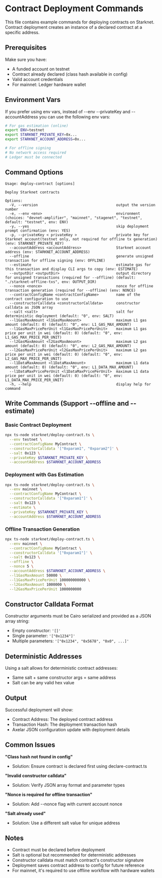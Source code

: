 # Contract Deployment Commands

This file contains example commands for deploying contracts on Starknet. Contract deployment creates an instance of a declared contract at a specific address.

## Prerequisites

Make sure you have:
- A funded account on testnet
- Contract already declared (class hash available in config)
- Valid account credentials
- For mainnet: Ledger hardware wallet

## Environment Vars

If you prefer using env vars, instead of --env --privateKey and --accountAddress you can use the following env vars:

```bash
# For gas estimation (online)
export ENV=testnet
export STARKNET_PRIVATE_KEY=0x...
export STARKNET_ACCOUNT_ADDRESS=0x...

# For offline signing
# No network access required
# Ledger must be connected
```

## Command Options

```
Usage: deploy-contract [options]

Deploy Starknet contracts

Options:
  -V, --version                                    output the version number
  -e, --env <env>                                  environment (choices: "devnet-amplifier", "mainnet", "stagenet", "testnet", default: "testnet", env: ENV)
  -y, --yes                                        skip deployment prompt confirmation (env: YES)
  -p, --privateKey < privateKey >                  private key for Starknet account(testnet only, not required for offline tx generation) (env: STARKNET_PRIVATE_KEY)
  --accountAddress <accountAddress>                Starknet account address (env: STARKNET_ACCOUNT_ADDRESS)
  --offline                                        generate unsigned transaction for offline signing (env: OFFLINE)
  --estimate                                       estimate gas for this transaction and display CLI args to copy (env: ESTIMATE)
  --outputDir <outputDir>                          output directory for unsigned transactions (required for --offline) (default: "./starknet-offline-txs", env: OUTPUT_DIR)
  --nonce <nonce>                                  nonce for offline transaction generation (required for --offline) (env: NONCE)
  --contractConfigName <contractConfigName>        name of the contract configuration to use
  --constructorCalldata <constructorCalldata>      constructor calldata as JSON array
  --salt <salt>                                    salt for deterministic deployment (default: "0", env: SALT)
  --l1GasMaxAmount <l1GasMaxAmount>                maximum L1 gas amount (default: 0) (default: "0", env: L1_GAS_MAX_AMOUNT)
  --l1GasMaxPricePerUnit <l1GasMaxPricePerUnit>    maximum L1 gas price per unit in wei (default: 0) (default: "0", env: L1_GAS_MAX_PRICE_PER_UNIT)
  --l2GasMaxAmount <l2GasMaxAmount>                maximum L2 gas amount (default: 0) (default: "0", env: L2_GAS_MAX_AMOUNT)
  --l2GasMaxPricePerUnit <l2GasMaxPricePerUnit>    maximum L2 gas price per unit in wei (default: 0) (default: "0", env: L2_GAS_MAX_PRICE_PER_UNIT)
  --l1DataMaxAmount <l1DataMaxAmount>              maximum L1 data amount (default: 0) (default: "0", env: L1_DATA_MAX_AMOUNT)
  --l1DataMaxPricePerUnit <l1DataMaxPricePerUnit>  maximum L1 data price per unit in wei (default: 0) (default: "0", env: L1_DATA_MAX_PRICE_PER_UNIT)
  -h, --help                                       display help for command
```

## Write Commands (Support --offline and --estimate)

### Basic Contract Deployment

```bash
npx ts-node starknet/deploy-contract.ts \
  --env testnet \
  --contractConfigName MyContract \
  --constructorCalldata '["0xparam1", "0xparam2"]' \
  --salt 0x123 \
  --privateKey $STARKNET_PRIVATE_KEY \
  --accountAddress $STARKNET_ACCOUNT_ADDRESS
```

### Deployment with Gas Estimation

```bash
npx ts-node starknet/deploy-contract.ts \
  --env mainnet \
  --contractConfigName MyContract \
  --constructorCalldata '["0xparam1"]' \
  --salt 0x123 \
  --estimate \
  --privateKey $STARKNET_PRIVATE_KEY \
  --accountAddress $STARKNET_ACCOUNT_ADDRESS
```

### Offline Transaction Generation

```bash
npx ts-node starknet/deploy-contract.ts \
  --env mainnet \
  --contractConfigName MyContract \
  --constructorCalldata '["0xparam1"]' \
  --salt 0x123 \
  --offline \
  --nonce 5 \
  --accountAddress $STARKNET_ACCOUNT_ADDRESS \
  --l1GasMaxAmount 50000 \
  --l1GasMaxPricePerUnit 100000000000 \
  --l2GasMaxAmount 1000000 \
  --l2GasMaxPricePerUnit 1000000000
```

## Constructor Calldata Format

Constructor arguments must be Cairo serialized and provided as a JSON array string:
- Empty constructor: `'[]'`
- Single parameter: `'["0x1234"]'`
- Multiple parameters: `'["0x1234", "0x5678", "0x0", ...]'`

## Deterministic Addresses

Using a salt allows for deterministic contract addresses:
- Same salt + same constructor args = same address
- Salt can be any valid hex value

## Output

Successful deployment will show:
- Contract Address: The deployed contract address
- Transaction Hash: The deployment transaction hash
- Axelar JSON configuration update with deployment details

## Common Issues

**"Class hash not found in config"**
- Solution: Ensure contract is declared first using declare-contract.ts

**"Invalid constructor calldata"**
- Solution: Verify JSON array format and parameter types

**"Nonce is required for offline transaction"**
- Solution: Add --nonce flag with current account nonce

**"Salt already used"**
- Solution: Use a different salt value for unique address

## Notes

- Contract must be declared before deployment
- Salt is optional but recommended for deterministic addresses
- Constructor calldata must match contract's constructor signature
- Deployment saves contract address to config for future reference
- For mainnet, it's required to use offline workflow with hardware wallets
